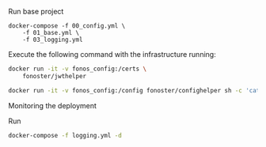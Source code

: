 Run base project

```
docker-compose -f 00_config.yml \
    -f 01_base.yml \
    -f 03_logging.yml
```

Execute the following command with the infrastructure running:

```bash
docker run -it -v fonos_config:/certs \
    fonoster/jwthelper 

docker run -it -v fonos_config:/config fonoster/confighelper sh -c 'cat /config/config'  > ~/.fonos/config
```

Monitoring the deployment

Run 

```bash
docker-compose -f logging.yml -d
```